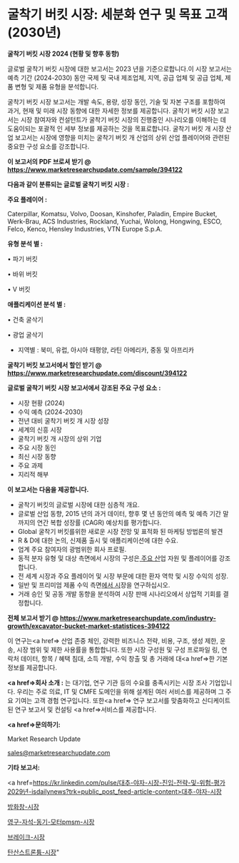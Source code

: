 # 굴착기 버킷 시장: 세분화 연구 및 목표 고객(2030년)

<strong>굴착기 버킷 시장 2024 (현황 및 향후 동향)</strong>

글로벌 굴착기 버킷 시장에 대한 보고서는 2023 년을 기준으로합니다.이 시장 보고서는 예측 기간 (2024-2030) 동안 국제 및 국내 제조업체, 지역, 공급 업체 및 공급 업체, 제품 변형 및 제품 유형을 분석합니다.

굴착기 버킷 시장 보고서는 개발 속도, 용량, 성장 동인, 기술 및 자본 구조를 포함하여 과거, 현재 및 미래 시장 동향에 대한 자세한 정보를 제공합니다. 굴착기 버킷 시장 보고서는 시장 참여자와 컨설턴트가 굴착기 버킷 시장의 진행중인 시나리오를 이해하는 데 도움이되는 포괄적 인 세부 정보를 제공하는 것을 목표로합니다. 굴착기 버킷 개 시장 산업 보고서는 시장에 영향을 미치는 굴착기 버킷 개 산업의 상위 산업 플레이어와 관련된 중요한 구성 요소를 강조합니다.



<strong>이 보고서의 PDF 브로셔 받기 @ <a href=https://www.marketresearchupdate.com/sample/394122>https://www.marketresearchupdate.com/sample/394122</a></strong>



<strong>다음과 같이 분류되는 글로벌 굴착기 버킷 시장 :</strong>



<strong>주요 플레이어 :</strong>

Caterpillar, Komatsu, Volvo, Doosan, Kinshofer, Paladin, Empire Bucket, Werk-Brau, ACS Industries, Rockland, Yuchai, Wolong, Hongwing, ESCO, Felco, Kenco, Hensley Industries, VTN Europe S.p.A.



<strong>유형 분석 별 :</strong>

• 파기 버킷

• 바위 버킷

• V 버킷



<strong>애플리케이션 분석 별 :</strong>

• 건축 굴삭기

• 광업 굴삭기

<ul>
  <li>지역별 : 북미, 유럽, 아시아 태평양, 라틴 아메리카, 중동 및 아프리카</li>
</ul>


<strong>굴착기 버킷 보고서에서 할인 받기 @ <a href=https://www.marketresearchupdate.com/discount/394122>https://www.marketresearchupdate.com/discount/394122</a></strong>



<strong>글로벌 굴착기 버킷 시장 보고서에서 강조된 주요 구성 요소 :</strong>
<ul>
  <li>시장 현황 (2024)</li>
  <li>수익 예측 (2024-2030)</li>
  <li>전년 대비 굴착기 버킷 개 시장 성장</li>
  <li>세계의 신흥 시장</li>
  <li>굴착기 버킷 개 시장의 상위 기업</li>
  <li>주요 시장 동인</li>
  <li>최신 시장 동향</li>
  <li>주요 과제</li>
  <li>지리적 해부</li>
</ul>


<strong>이 보고서는 다음을 제공합니다.</strong>
<ul>
  <li>굴착기 버킷의 글로벌 시장에 대한 심층적 개요.</li>
  <li>글로벌 산업 동향, 2015 년의 과거 데이터, 향후 몇 년 동안의 예측 및 예측 기간 말까지의 연간 복합 성장률 (CAGR) 예상치를 평가합니다.</li>
  <li>Global 굴착기 버킷를위한 새로운 시장 전망 및 표적화 된 마케팅 방법론의 발견</li>
  <li>R &amp; D에 대한 논의, 신제품 출시 및 애플리케이션에 대한 수요.</li>
  <li>업계 주요 참여자의 광범위한 회사 프로필.</li>
  <li>동적 분자 유형 및 대상 측면에서 시장의 구성은<a href=> 주요 산</a>업 자원 및 플레이어를 강조합니다.</li>
  <li>전 세계 시장과 주요 플레이어 및 시장 부문에 대한 환자 역학 및 시장 수익의 성장.</li>
  <li>일반 및 프리미엄 제품 수익 측면<a href=>에서 시</a>장을 연구하십시오.</li>
  <li>거래 승인 및 공동 개발 동향을 분석하여 시장 판매 시나리오에서 상업적 기회를 결정합니다.</li>
</ul>



<strong>전체 보고서 받기 @ <a href=https://www.marketresearchupdate.com/industry-growth/excavator-bucket-market-statistices-394122>https://www.marketresearchupdate.com/industry-growth/excavator-bucket-market-statistices-394122</a></strong>

이 연구는<a href=> 산업 존중</a> 체인, 강력한 비즈니스 전략, 비용, 구조, 생성 제한, 운송, 시장 범위 및 제한 사용률을 통합합니다. 또한 시장 구성원 및 구성 프로파일 링, 연락처 데이터, 항목 / 혜택 침대, 소득 개발, 수익 창출 및 총 거래에 대<a href=>한 기본 </a>정보를 제공합니다.



<strong><a href=>회사 소</a>개 :</strong>
는 대기업, 연구 기관 등의 수요를 충족시키는 시장 조사 기업입니다. 우리는 주로 의료, IT 및 CMFE 도메인을 위해 설계된 여러 서비스를 제공하며 그 주요 기여는 고객 경험 연구입니다. 또한<a href=> 연구 보</a>고서를 맞춤화하고 신디케이트 된 연구 보고서 및 컨설팅 <a href=>서비스</a>를 제공합니다.



<strong><a href=>문의하기:</a></strong>

Market Research Update

sales@marketresearchupdate.com



<strong>기타 보고서:</strong>

<a href=https://kr.linkedin.com/pulse/대추-야자-시장-진입-전략-및-위험-평가2029년-isdailynews?trk=public_post_feed-article-content>대추-야자-시장</a>

<a href=https://www.linkedin.com/pulse/방화창-시장-현재-및-미래-성장-2029-analytics-alchemy-360-analysis/>방화창-시장</a>

<a href=https://www.linkedin.com/pulse/영구-자석-동기-모터pmsm-시장-현재-및-미래-성장-2029-analytics-alchemy-360-analysis-xzfvf/>영구-자석-동기-모터pmsm-시장</a>

<a href=https://www.linkedin.com/pulse/브레이크-시장-동향-및-성장-전망-consumer-connection-compendium-ana-ncpcf/>브레이크-시장</a>

<a href=https://www.linkedin.com/pulse/탄산스트론튬-시장-현재-및-미래-성장-2030-trendsetters-talk-360-analysis-mykmf/>탄산스트론튬-시장</a>"
